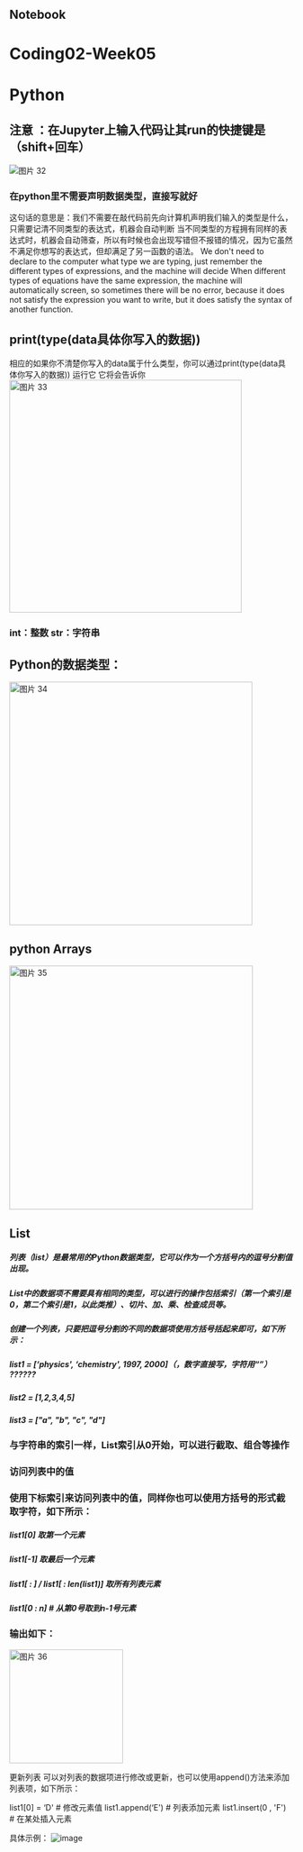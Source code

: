## Notebook
# Coding02-Week05
# Python
## 注意 ：在Jupyter上输入代码让其run的快捷键是（shift+回车）
![图片 32](https://user-images.githubusercontent.com/92034503/158812855-b9bc8525-57fb-487c-b8bf-e7faba742282.png)
### 在python里不需要声明数据类型，直接写就好
这句话的意思是：我们不需要在敲代码前先向计算机声明我们输入的类型是什么，只需要记清不同类型的表达式，机器会自动判断
当不同类型的方程拥有同样的表达式时，机器会自动筛查，所以有时候也会出现写错但不报错的情况，因为它虽然不满足你想写的表达式，但却满足了另一函数的语法。
We don't need to declare to the computer what type we are typing, just remember the different types of expressions, and the machine will decide
When different types of equations have the same expression, the machine will automatically screen, so sometimes there will be no error, because it does not satisfy the expression you want to write, but it does satisfy the syntax of another function.

## print(type(data具体你写入的数据))
相应的如果你不清楚你写入的data属于什么类型，你可以通过print(type(data具体你写入的数据))
运行它 它将会告诉你
<img width="413" alt="图片 33" src="https://user-images.githubusercontent.com/92034503/158813207-1613166c-54ec-4f16-9c97-40836e9fd02a.png">
### int：整数  str：字符串

## Python的数据类型：

<img width="432" alt="图片 34" src="https://user-images.githubusercontent.com/92034503/158813309-206caab3-cf2d-4b9b-b2b7-4f8ff3070783.png">

## python Arrays

<img width="433" alt="图片 35" src="https://user-images.githubusercontent.com/92034503/158813593-5ae88a8c-33b1-45c9-b3d2-75a009cfff16.png">

## List

##### 列表（list）是最常用的Python数据类型，它可以作为一个方括号内的逗号分割值出现。

##### List中的数据项不需要具有相同的类型，可以进行的操作包括索引（第一个索引是0，第二个索引是1，以此类推）、切片、加、乘、检查成员等。


##### 创建一个列表，只要把逗号分割的不同的数据项使用方括号括起来即可，如下所示：

##### list1 = [‘physics', ‘chemistry', 1997, 2000]（，数字直接写，字符用“”） ??????

##### list2 = [1,2,3,4,5]

##### list3 = ["a", "b", "c", "d"]

### 与字符串的索引一样，List索引从0开始，可以进行截取、组合等操作

### 访问列表中的值

### 使用下标索引来访问列表中的值，同样你也可以使用方括号的形式截取字符，如下所示：

##### list1[0]   取第一个元素

##### list1[-1]  取最后一个元素

##### list1[ : ] / list1[ : len(list1)] 取所有列表元素

##### list1[0 : n] # 从第0号取到n-1号元素

### 输出如下：
 <img width="202" alt="图片 36" src="https://user-images.githubusercontent.com/92034503/158815021-6793b0af-d670-426b-b55f-36c7793c1879.png">
 
更新列表
可以对列表的数据项进行修改或更新，也可以使用append()方法来添加列表项，如下所示：

list1[0] = ‘D'       # 修改元素值
list1.append(‘E')    # 列表添加元素
list1.insert(0 , 'F')   # 在某处插入元素

具体示例：
![image](https://user-images.githubusercontent.com/92034503/158815507-c44a5bae-24d4-494b-a041-9826164b0594.png)

